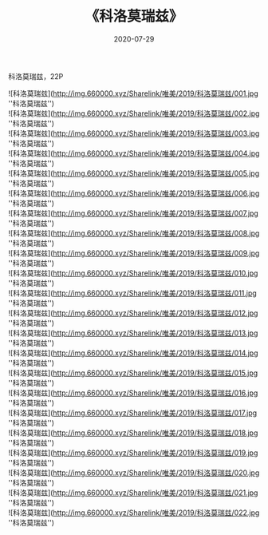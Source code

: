 ﻿---
layout: post
title:  《科洛莫瑞兹》
date:   2020-07-29
img: http://img.660000.xyz/Sharelink/唯美/2019/科洛莫瑞兹/000.jpg
categories: [美女, 清纯, 唯美]
---

科洛莫瑞兹，22P

![科洛莫瑞兹](http://img.660000.xyz/Sharelink/唯美/2019/科洛莫瑞兹/001.jpg ''科洛莫瑞兹'') <br>
![科洛莫瑞兹](http://img.660000.xyz/Sharelink/唯美/2019/科洛莫瑞兹/002.jpg ''科洛莫瑞兹'') <br>
![科洛莫瑞兹](http://img.660000.xyz/Sharelink/唯美/2019/科洛莫瑞兹/003.jpg ''科洛莫瑞兹'') <br>
![科洛莫瑞兹](http://img.660000.xyz/Sharelink/唯美/2019/科洛莫瑞兹/004.jpg ''科洛莫瑞兹'') <br>
![科洛莫瑞兹](http://img.660000.xyz/Sharelink/唯美/2019/科洛莫瑞兹/005.jpg ''科洛莫瑞兹'') <br>
![科洛莫瑞兹](http://img.660000.xyz/Sharelink/唯美/2019/科洛莫瑞兹/006.jpg ''科洛莫瑞兹'') <br>
![科洛莫瑞兹](http://img.660000.xyz/Sharelink/唯美/2019/科洛莫瑞兹/007.jpg ''科洛莫瑞兹'') <br>
![科洛莫瑞兹](http://img.660000.xyz/Sharelink/唯美/2019/科洛莫瑞兹/008.jpg ''科洛莫瑞兹'') <br>
![科洛莫瑞兹](http://img.660000.xyz/Sharelink/唯美/2019/科洛莫瑞兹/009.jpg ''科洛莫瑞兹'') <br>
![科洛莫瑞兹](http://img.660000.xyz/Sharelink/唯美/2019/科洛莫瑞兹/010.jpg ''科洛莫瑞兹'') <br>
![科洛莫瑞兹](http://img.660000.xyz/Sharelink/唯美/2019/科洛莫瑞兹/011.jpg ''科洛莫瑞兹'') <br>
![科洛莫瑞兹](http://img.660000.xyz/Sharelink/唯美/2019/科洛莫瑞兹/012.jpg ''科洛莫瑞兹'') <br>
![科洛莫瑞兹](http://img.660000.xyz/Sharelink/唯美/2019/科洛莫瑞兹/013.jpg ''科洛莫瑞兹'') <br>
![科洛莫瑞兹](http://img.660000.xyz/Sharelink/唯美/2019/科洛莫瑞兹/014.jpg ''科洛莫瑞兹'') <br>
![科洛莫瑞兹](http://img.660000.xyz/Sharelink/唯美/2019/科洛莫瑞兹/015.jpg ''科洛莫瑞兹'') <br>
![科洛莫瑞兹](http://img.660000.xyz/Sharelink/唯美/2019/科洛莫瑞兹/016.jpg ''科洛莫瑞兹'') <br>
![科洛莫瑞兹](http://img.660000.xyz/Sharelink/唯美/2019/科洛莫瑞兹/017.jpg ''科洛莫瑞兹'') <br>
![科洛莫瑞兹](http://img.660000.xyz/Sharelink/唯美/2019/科洛莫瑞兹/018.jpg ''科洛莫瑞兹'') <br>
![科洛莫瑞兹](http://img.660000.xyz/Sharelink/唯美/2019/科洛莫瑞兹/019.jpg ''科洛莫瑞兹'') <br>
![科洛莫瑞兹](http://img.660000.xyz/Sharelink/唯美/2019/科洛莫瑞兹/020.jpg ''科洛莫瑞兹'') <br>
![科洛莫瑞兹](http://img.660000.xyz/Sharelink/唯美/2019/科洛莫瑞兹/021.jpg ''科洛莫瑞兹'') <br>
![科洛莫瑞兹](http://img.660000.xyz/Sharelink/唯美/2019/科洛莫瑞兹/022.jpg ''科洛莫瑞兹'') <br>
